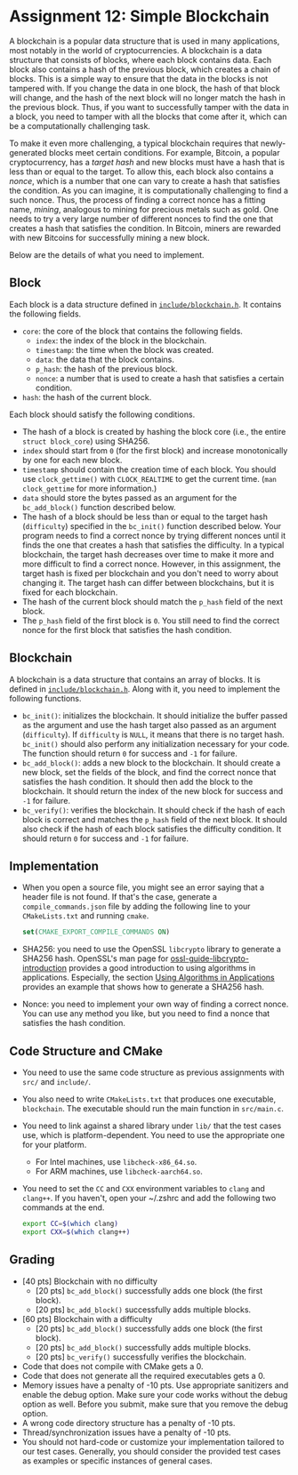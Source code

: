 # Assignment 12: Simple Blockchain

A blockchain is a popular data structure that is used in many applications, most notably in the
world of cryptocurrencies. A blockchain is a data structure that consists of blocks, where each
block contains data. Each block also contains a hash of the previous block, which creates a chain of
blocks. This is a simple way to ensure that the data in the blocks is not tampered with. If you
change the data in one block, the hash of that block will change, and the hash of the next block
will no longer match the hash in the previous block. Thus, if you want to successfully tamper with
the data in a block, you need to tamper with all the blocks that come after it, which can be a
computationally challenging task.

To make it even more challenging, a typical blockchain requires that newly-generated blocks meet
certain conditions. For example, Bitcoin, a popular cryptocurrency, has a *target hash* and new
blocks must have a hash that is less than or equal to the target. To allow this, each block also
contains a *nonce*, which is a number that one can vary to create a hash that satisfies the
condition. As you can imagine, it is computationally challenging to find a such nonce. Thus, the
process of finding a correct nonce has a fitting name, *mining*, analogous to mining for precious
metals such as gold. One needs to try a very large number of different nonces to find the one that
creates a hash that satisfies the condition. In Bitcoin, miners are rewarded with new Bitcoins for
successfully mining a new block.

Below are the details of what you need to implement.

## Block

Each block is a data structure defined in [`include/blockchain.h`](include/blockchain.h). It
contains the following fields.

* `core`: the core of the block that contains the following fields.
    * `index`: the index of the block in the blockchain.
    * `timestamp`: the time when the block was created.
    * `data`: the data that the block contains.
    * `p_hash`: the hash of the previous block.
    * `nonce`: a number that is used to create a hash that satisfies a certain condition.
* `hash`: the hash of the current block.

Each block should satisfy the following conditions.

* The hash of a block is created by hashing the block core (i.e., the entire `struct block_core`)
  using SHA256.
* `index` should start from `0` (for the first block) and increase monotonically by one for each new
  block.
* `timestamp` should contain the creation time of each block. You should use `clock_gettime()` with
  `CLOCK_REALTIME` to get the current time. (`man clock_gettime` for more information.)
* `data` should store the bytes passed as an argument for the `bc_add_block()` function described
  below.
* The hash of a block should be less than or equal to the target hash (`difficulty`) specified in
  the `bc_init()` function described below. Your program needs to find a correct nonce by trying
  different nonces until it finds the one that creates a hash that satisfies the difficulty. In a
  typical blockchain, the target hash decreases over time to make it more and more difficult to find
  a correct nonce. However, in this assignment, the target hash is fixed per blockchain and you
  don't need to worry about changing it. The target hash can differ between blockchains, but it is
  fixed for each blockchain.
* The hash of the current block should match the `p_hash` field of the next block.
* The `p_hash` field of the first block is `0`. You still need to find the correct nonce for the
  first block that satisfies the hash condition.

## Blockchain

A blockchain is a data structure that contains an array of blocks. It is defined in
[`include/blockchain.h`](include/blockchain.h). Along with it, you need to implement the following
functions.

* `bc_init()`: initializes the blockchain. It should initialize the buffer passed as the argument
  and use the hash target also passed as an argument (`difficulty`). If `difficulty` is `NULL`, it
  means that there is no target hash. `bc_init()` should also perform any initialization necessary
  for your code. The function should return `0` for success and `-1` for failure.
* `bc_add_block()`: adds a new block to the blockchain. It should create a new block, set the fields
  of the block, and find the correct nonce that satisfies the hash condition. It should then add the
  block to the blockchain. It should return the index of the new block for success and `-1` for
  failure.
* `bc_verify()`: verifies the blockchain. It should check if the hash of each block is correct and
  matches the `p_hash` field of the next block. It should also check if the hash of each block
  satisfies the difficulty condition. It should return `0` for success and `-1` for failure.

## Implementation

* When you open a source file, you might see an error saying that a header file is not found. If
  that's the case, generate a `compile_commands.json` file by adding the following line to your
  `CMakeLists.txt` and running `cmake`.

    ```cmake
    set(CMAKE_EXPORT_COMPILE_COMMANDS ON)
    ```

* SHA256: you need to use the OpenSSL `libcrypto` library to generate a SHA256 hash. OpenSSL's man
  page for
  [ossl-guide-libcrypto-introduction](https://www.openssl.org/docs/man3.2/man7/ossl-guide-libcrypto-introduction.html)
  provides a good introduction to using algorithms in applications. Especially, the section [Using
  Algorithms in
  Applications](https://www.openssl.org/docs/man3.2/man7/ossl-guide-libcrypto-introduction.html#USING-ALGORITHMS-IN-APPLICATIONS)
  provides an example that shows how to generate a SHA256 hash.
* Nonce: you need to implement your own way of finding a correct nonce. You can use any method you
  like, but you need to find a nonce that satisfies the hash condition.

## Code Structure and CMake

* You need to use the same code structure as previous assignments with `src/` and `include/`.
* You also need to write `CMakeLists.txt` that produces one executable, `blockchain`. The executable
  should run the main function in `src/main.c`.
* You need to link against a shared library under `lib/` that the test cases use, which is
  platform-dependent. You need to use the appropriate one for your platform.
    * For Intel machines, use `libcheck-x86_64.so`.
    * For ARM machines, use `libcheck-aarch64.so`.
* You need to set the `CC` and `CXX` environment variables to `clang` and `clang++`. If you haven't,
  open your ~/.zshrc and add the following two commands at the end.

  ```bash
  export CC=$(which clang)
  export CXX=$(which clang++)
  ```

## Grading

* [40 pts] Blockchain with no difficulty
    * [20 pts] `bc_add_block()` successfully adds one block (the first block).
    * [20 pts] `bc_add_block()` successfully adds multiple blocks.
* [60 pts] Blockchain with a difficulty
    * [20 pts] `bc_add_block()` successfully adds one block (the first block).
    * [20 pts] `bc_add_block()` successfully adds multiple blocks.
    * [20 pts] `bc_verify()` successfully verifies the blockchain.
* Code that does not compile with CMake gets a 0.
* Code that does not generate all the required executables gets a 0.
* Memory issues have a penalty of -10 pts. Use appropriate sanitizers and enable the debug option.
  Make sure your code works without the debug option as well. Before you submit, make sure that you
  remove the debug option.
* A wrong code directory structure has a penalty of -10 pts.
* Thread/synchronization issues have a penalty of -10 pts.
* You should not hard-code or customize your implementation tailored to our test cases. Generally,
  you should consider the provided test cases as examples or specific instances of general cases.
